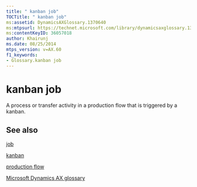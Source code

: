 ```yaml
---
title: " kanban job"
TOCTitle: " kanban job"
ms:assetid: DynamicsAXGlossary.1370640
ms:mtpsurl: https://technet.microsoft.com/library/dynamicsaxglossary.1370640(v=AX.60)
ms:contentKeyID: 36057018
author: Khairunj
ms.date: 08/25/2014
mtps_version: v=AX.60
f1_keywords:
- Glossary.kanban job
---
```


# kanban job

A process or transfer activity in a production flow that is triggered by a kanban.

## See also

[job](job.md)

[kanban](kanban.md)

[production flow](production-flow.md)

[Microsoft Dynamics AX glossary](glossary/microsoft-dynamics-ax-glossary.md)

  



